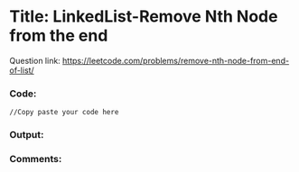 # Title: LinkedList-Remove Nth Node from the end

Question link: https://leetcode.com/problems/remove-nth-node-from-end-of-list/

### Code:

```
//Copy paste your code here
```

### Output:


### Comments:
